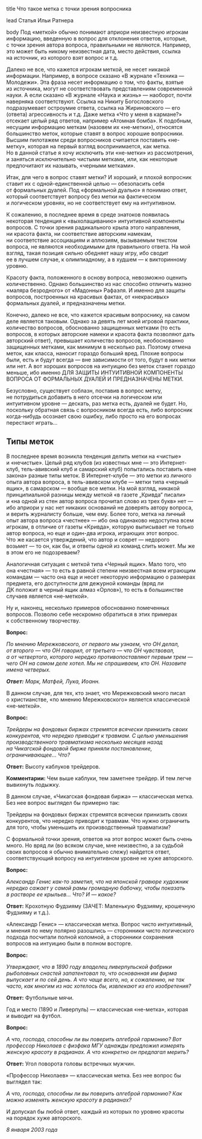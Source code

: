title
Что такое метка с точки зрения вопросника

lead
Статья Ильи Ратнера

body
Под &laquo;меткой&raquo; обычно понимают априори неизвестную игрокам информацию, введенную в&nbsp;вопрос для отклонения ответов, которые, с&nbsp;точки зрения автора вопроса, правильными не&nbsp;являются. Например, это может быть никому неизвестная дата, место действия, ссылка на&nbsp;источник, из&nbsp;которого взят вопрос и&nbsp;т.д.

Далеко не&nbsp;все, что кажется игрокам меткой, не&nbsp;несет никакой информации. Например, в&nbsp;вопросе сказано &laquo;В&nbsp;журнале &laquo;Техника&nbsp;&mdash; Молодежи&raquo;. Эта фраза несет информацию о&nbsp;том, что факты, взятые из&nbsp;источника, могут не&nbsp;соответствовать представлениям современной науки. А&nbsp;если сказано &laquo;В&nbsp;журнале &laquo;Наука и&nbsp;жизнь&raquo;&nbsp;&mdash; наоборот, почти наверняка соответствуют. Ссылка на&nbsp;Никиту Богословского подразумевает остроумие ответа, ссылка на&nbsp;Жириновского&nbsp;&mdash; его (ответа) агрессивность и&nbsp;т.д. Даже метка &laquo;Что у&nbsp;меня в&nbsp;кармане?&raquo; отсекает целый ряд ответов, например &laquo;Атомная бомба&raquo;. К&nbsp;подобным, несущим информацию меткам (назовем их&nbsp;&laquo;не-метки&raquo;), относятся большинство меток, которые ставят в&nbsp;вопрос хорошие вопросники. Высшим пилотажем среди вопросников считается поставить &laquo;не-метку&raquo;, которая на&nbsp;первый взгляд воспринимается, как метка. Но&nbsp;в&nbsp;данной статье я&nbsp;хочу исключить эти &laquo;не-метки&raquo; из&nbsp;рассмотрения, и&nbsp;заняться исключительно чистыми метками, или, как некоторые предпочитают их&nbsp;называть, &laquo;черными метками&raquo;.

Итак, для чего в&nbsp;вопрос ставят метки? И&nbsp;хороший, и&nbsp;плохой вопросник ставит их&nbsp;с&nbsp;одной-единственной целью&nbsp;&mdash; обезопасить себя от&nbsp;формальных дуалей. Под &laquo;формальной дуалью&raquo; я&nbsp;понимаю ответ, который соответствует вопросу без метки на&nbsp;фактическом и&nbsp;логическом уровнях, но&nbsp;не&nbsp;соответствует ему на&nbsp;интуитивном.

К&nbsp;сожалению, в&nbsp;последнее время в&nbsp;среде знатоков появилась некоторая тенденция к&nbsp;&laquo;выхолащиванию&raquo; интуитивной компоненты вопросов. С&nbsp;точки зрения радикального крыла этого направления, ни&nbsp;красота факта, ни&nbsp;соответствие авторским намекам, ни&nbsp;соответствие ассоциациям и&nbsp;аллюзиям, вызываемым текстом вопроса, не&nbsp;являются необходимыми для правильного ответа. На&nbsp;мой взгляд, такая позиция сильно обедняет нашу игру, ибо сводит ее&nbsp;в&nbsp;лучшем случае, к&nbsp;олимпиадному, а&nbsp;в&nbsp;худшем&nbsp;&mdash; к&nbsp;викторинному уровню.

Красоту факта, положенного в&nbsp;основу вопроса, невозможно оценить количественно. Однако большинство из&nbsp;нас способно отличить мазню &laquo;маляра безродного&raquo; от&nbsp;&laquo;Мадонны&raquo; Рафаэля. И&nbsp;именно для защиты вопросов, построенных на&nbsp;красивых фактах, от&nbsp;&laquo;некрасивых&raquo; формальных дуалей, и&nbsp;предназначены метки.

Конечно, далеко не&nbsp;все, что кажется красивым вопроснику, на&nbsp;самом деле является таковым. Однако за&nbsp;девять лет моей игровой практики, количество вопросов, обоснованно защищенных метками (то&nbsp;есть вопросов, в&nbsp;которых авторские намеки и&nbsp;красота факта позволяют дать авторский ответ), превышает количество вопросов, необоснованно защищенных метками, как минимум в&nbsp;несколько раз. Поэтому отмена меток, как класса, наносит гораздо больший вред. Плохие вопросы были, есть и&nbsp;будут всегда&nbsp;&mdash; вне зависимости от&nbsp;того, будут в&nbsp;них метки или нет. А&nbsp;вот хороших вопросов на&nbsp;интуицию без меток станет гораздо меньше, ибо именно ДЛЯ ЗАЩИТЫ ИНТУИТИВНОЙ КОМПОНЕНТЫ ВОПРОСА ОТ&nbsp;ФОРМАЛЬНЫХ ДУАЛЕЙ И&nbsp;ПРЕДНАЗНАЧЕНЫ МЕТКИ.

Безусловно, существует соблазн, поставив в&nbsp;вопрос метку, не&nbsp;потрудиться добавить в&nbsp;него отсечки на&nbsp;логическом или интуитивном уровне&nbsp;&mdash; дескать, раз метка есть, дуалей не&nbsp;будет. Но, поскольку обратная связь с&nbsp;вопросником всегда есть, либо вопросник когда-нибудь осознает свою ошибку, либо просто на&nbsp;его вопросах перестают играть...

## Типы меток

В&nbsp;последнее время возникла тенденция делить метки на&nbsp;&laquo;чистые&raquo; и&nbsp;&laquo;нечистые&raquo;. Целый ряд клубов (из&nbsp;известных мне&nbsp;&mdash; это Интернет-клуб, тель-авивский клуб и&nbsp;самарский клуб) попытались поставить &laquo;вне закона&raquo; разные типы меток. В&nbsp;Интернет-клубе&nbsp;&mdash; это метки из&nbsp;личного опыта автора вопроса, в&nbsp;тель-авивском клубе&nbsp;&mdash; метки типа &laquo;черный ящик&raquo;, в&nbsp;самарском&nbsp;&mdash; вообще все метки. На&nbsp;мой взгляд, никакой принципиальной разницы между меткой &laquo;в&nbsp;газете &bdquo;Кривда&ldquo; писали&raquo; и&nbsp;&laquo;на&nbsp;одной из&nbsp;стен автор вопроса прочитал слово из&nbsp;трех букв&raquo; нет&nbsp;&mdash; ибо априори у&nbsp;нас нет никаких оснований не&nbsp;доверять автору вопроса, и&nbsp;верить журналисту больше, чем ему. Более того, метка на&nbsp;личный опыт автора вопроса &laquo;честнее&raquo;&nbsp;&mdash; ибо она одинаково недоступна всем игрокам, в&nbsp;отличие от&nbsp;газеты &laquo;Кривда&raquo;, которую выписывает не&nbsp;только автор вопроса, но&nbsp;еще и&nbsp;один-два игрока, играющих этот вопрос. Что&nbsp;же касается утверждений, что автор и&nbsp;соврет&nbsp;&mdash; недорого возьмет&nbsp;&mdash; то&nbsp;он, как&nbsp;бы, и&nbsp;ответы одной из&nbsp;команд слить может. Мы&nbsp;же в&nbsp;этом его не&nbsp;подозреваем?

Аналогичная ситуация с&nbsp;меткой типа &laquo;Черный ящик&raquo;. Мало того, что она &laquo;честная&raquo;&nbsp;&mdash; то&nbsp;есть в&nbsp;равной степени неизвестная всем играющим командам&nbsp;&mdash; часто она еще и&nbsp;несет некоторую информацию о&nbsp;размерах предмета, его доступности для дежурной команды (вряд&nbsp;ли ДК&nbsp;положит в&nbsp;черный ящик алмаз &laquo;Орлов&raquo;), то&nbsp;есть в&nbsp;большинстве случаев является &laquo;не-меткой&raquo;.

Ну&nbsp;и, наконец, несколько примеров обоснованно помеченных вопросов. Позволю себе нескромно обратиться в&nbsp;этих примерах к&nbsp;собственному творчеству.

**Вопрос:**

*По&nbsp;мнению Мережковского, от&nbsp;первого мы&nbsp;узнаем, что&nbsp;ОН делал, от&nbsp;второго&nbsp;&mdash; что&nbsp;ОН говорил, от&nbsp;третьего&nbsp;&mdash; что&nbsp;ОН чувствовал, а&nbsp;от&nbsp;четвертого, которого нередко противопоставляют первым трем&nbsp;&mdash; чего&nbsp;ОН на&nbsp;самом деле хотел. Мы&nbsp;не&nbsp;спрашиваем, кто ОН. Назовите имена четверых.*

***Ответ:** Марк, Матфей, Лука, Иоанн.*

В&nbsp;данном случае, для тех, кто знает, что Мережковский много писал о&nbsp;христианстве, &laquo;по&nbsp;мнению Мережковского&raquo; является классической &laquo;не-меткой&raquo;.

**Вопрос:**

*Трейдеры на&nbsp;фондовых биржах стремятся всячески принизить своих конкурентов, что нередко приводит к&nbsp;травмам. С&nbsp;целью уменьшения производственного травматизма несколько месяцев назад на&nbsp;Чикагской фондовой бирже приняли постановление, ограничивающее... Что?*

**Ответ:** Высоту каблуков трейдеров.

**Комментарии:** Чем выше каблуки, тем заметнее трейдер. И&nbsp;тем легче вывихнуть лодыжку.

В&nbsp;данном случае, &laquo;Чикагская фондовая биржа&raquo;&nbsp;&mdash; классическая метка. Без нее вопрос выглядел&nbsp;бы примерно так:

Трейдеры на&nbsp;фондовых биржах стремятся всячески принизить своих конкурентов, что нередко приводит к&nbsp;травмам. Что нужно ограничить для того, чтобы уменьшить их&nbsp;производственный травматизм?

С&nbsp;формальной точки зрения, ответов на&nbsp;этот вопрос может быть очень много. Но&nbsp;вряд&nbsp;ли (во&nbsp;всяком случае, мне неизвестно, а&nbsp;за&nbsp;судьбой своих вопросов я&nbsp;обычно внимательно слежу) найдется ответ, соответствующий вопросу на&nbsp;интуитивном уровне не&nbsp;хуже авторского.

**Вопрос:**

*Александр Генис как-то заметил, что на&nbsp;японской гравюре художник нередко сажает у&nbsp;самой рамы громадную бабочку, чтобы показать в&nbsp;растворе ее&nbsp;крыльев... Что? И&nbsp;&mdash; какое?*

**Ответ:** Крохотную Фудзияму (ЗАЧЕТ: Маленькую Фудзияму, крошечную Фудзияму и&nbsp;т.д.).

&laquo;Александр Генис&raquo;&nbsp;&mdash; классическая метка. Вопрос чисто интуитивный, и&nbsp;мнения по&nbsp;нему полярно разошлись&nbsp;&mdash; сторонники чисто логического подхода посчитали полной коломной, а&nbsp;сторонники сохранения вопросов на&nbsp;интуицию были в&nbsp;полном восторге.

**Вопрос:**

*Утверждают, что в&nbsp;1890 году владелец ливерпульской фабрики рыболовных снастей запатентовал&nbsp;то, что основанная им&nbsp;фирма выпускает и&nbsp;по&nbsp;сей день. А&nbsp;что чаще всего, но, к&nbsp;сожалению, не&nbsp;так часто, как многим из&nbsp;нас хотелось&nbsp;бы, извлекают из&nbsp;его изобретения?*

**Ответ:** Футбольные мячи.

Год и&nbsp;место (1890 и&nbsp;Ливерпуль)&nbsp;&mdash; классическая &laquo;не-метка&raquo;, которая и&nbsp;выводит на&nbsp;футбол.

**Вопрос:**

*А&nbsp;что, господа, способны&nbsp;ли вы&nbsp;поверить алгеброй гармонию? Вот профессор Николаев с&nbsp;физфака МГУ однажды предложил измерять женскую красоту в&nbsp;радианах. А&nbsp;что конкретно он&nbsp;предлагал мерить?*

**Ответ:** Угол поворота головы встречных мужчин.

&laquo;Профессор Николаев&raquo;&nbsp;&mdash; классическая метка. Без нее вопрос&nbsp;бы выглядел так:

*А&nbsp;что, господа, способны&nbsp;ли вы&nbsp;поверить алгеброй гармонию? Как можно изменять женскую красоту в&nbsp;радианах?*

И&nbsp;допускал&nbsp;бы любой ответ, каждый из&nbsp;которых по&nbsp;уровню красоты на&nbsp;порядок хуже авторского.

*8 января 2003 года*
